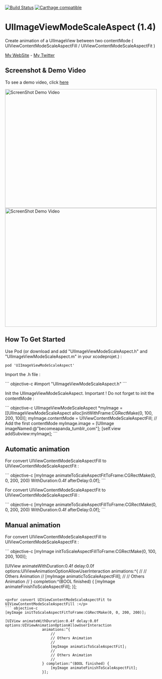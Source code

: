 [![Build Status](https://travis-ci.org/VivienCormier/UIImageViewModeScaleAspect.svg)](https://travis-ci.org/VivienCormier/UIImageViewModeScaleAspect)
[![Carthage compatible](https://img.shields.io/badge/Carthage-compatible-4BC51D.svg?style=flat)](https://github.com/Carthage/Carthage)

UIImageViewModeScaleAspect (1.4)
================================

<p>Create animation of a UIImageView between two contentMode ( UIViewContentModeScaleAspectFill / UIViewContentModeScaleAspectFit )</p>
<a href="http://www.viviencormier.fr/" target="_blank">My WebSite</a> - <a href="https://twitter.com/VivienCormier" target="_blank">My Twitter</a>

Screenshot & Demo Video
-----------------------

<p>To see a demo video, click <a href="http://www.youtube.com/watch?v=vZYbQ0Yt8eQ" target="_blank">here</a></p>
<a href="http://www.youtube.com/watch?v=vZYbQ0Yt8eQ" target="_blank">
  <img alt="ScreenShot Demo Video" src="https://github.com/VivienCormier/UIImageViewModeScaleAspect/blob/master/Example/UIImageViewModeScaleAspect/UIImageViewModeScaleAspect/example_1.png?raw=true" width="500" height="391" />
  <img alt="ScreenShot Demo Video" src="https://github.com/VivienCormier/UIImageViewModeScaleAspect/blob/master/Example/UIImageViewModeScaleAspect/UIImageViewModeScaleAspect/example_2.png?raw=true" width="500" height="391" />
</a>

How To Get Started
------------------

<p>Use Pod (or download and add "UIImageViewModeScaleAspect.h" and "UIImageViewModeScaleAspect.m" in your xcodeprojet.) : </p>

``` objective-c
pod 'UIImageViewModeScaleAspect'
```

<p>Import the .h file :</p>
``` objective-c
#import "UIImageViewModeScaleAspect.h"
```

<p>Init the UIImageViewModeScaleAspect. Important ! Do not forget to init the contentMode :</p>
``` objective-c
UIImageViewModeScaleAspect *myImage = [[UIImageViewModeScaleAspect alloc]initWithFrame:CGRectMake(0, 100, 200, 100)];
myImage.contentMode = UIViewContentModeScaleAspectFill; // Add the first contentMode
myImage.image = [UIImage imageNamed:@"becomeapanda_tumblr_com"];
[self.view addSubview:myImage];
```

Automatic animation
-------------------

<p>For convert UIViewContentModeScaleAspectFill to UIViewContentModeScaleAspectFit :</p>
``` objective-c
[myImage animateToScaleAspectFitToFrame:CGRectMake(0, 0, 200, 200) WithDuration:0.4f afterDelay:0.0f];
```

<p>For convert UIViewContentModeScaleAspectFit to UIViewContentModeScaleAspectFill :</p>
``` objective-c
[myImage animateToScaleAspectFillToFrame:CGRectMake(0, 0, 200, 200) WithDuration:0.4f afterDelay:0.0f];
```

Manual animation
----------------

<p>For convert UIViewContentModeScaleAspectFill to UIViewContentModeScaleAspectFit :</p>
``` objective-c
[myImage initToScaleAspectFillToFrame:CGRectMake(0, 100, 200, 100)];
        
[UIView animateWithDuration:0.4f delay:0.0f options:UIViewAnimationOptionAllowUserInteraction
                 animations:^{
                     //
                     // Others Animation
                     //
                     [myImage animaticToScaleAspectFill];
                     //
                     // Others Animation
                     //
                 } completion:^(BOOL finished) {
                     [myImage animateFinishToScaleAspectFill];
                 }];
```

<p>For convert UIViewContentModeScaleAspectFit to UIViewContentModeScaleAspectFill :</p>
``` objective-c
[myImage initToScaleAspectFitToFrame:CGRectMake(0, 0, 200, 200)];
        
[UIView animateWithDuration:0.4f delay:0.0f options:UIViewAnimationOptionAllowUserInteraction
                 animations:^{
                     //
                     // Others Animation
                     //
                     [myImage animaticToScaleAspectFit];
                     //
                     // Others Animation
                     //
                 } completion:^(BOOL finished) {
                     [myImage animateFinishToScaleAspectFit];
                 }];
```
